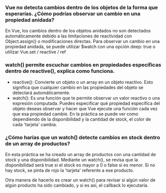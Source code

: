 ### Vue no detecta cambios dentro de los objetos de la forma que esperarías. ¿Cómo podrías observar un cambio en una propiedad anidada?
En Vue, los cambios dentro de los objetos anidados no son detectados automáticamente debido a las limitaciones de reactividad con Object.assign() o modificaciones directas. Para observar un cambio en una propiedad anidada, se puede utilizar $watch con una opción deep: true o utilizar Vue.set / reactive / ref


### watch() permite escuchar cambios en propiedades específicas dentro de reactive(), explica como funciona.
- reactive(): Convierte un objeto o un array en un objeto reactivo. Esto significa que cualquier cambio en las propiedades del objeto se detectará automáticamente.
- watch(): Es una función que te permite observar un valor reactivo o una expresión computada. Puedes especificar qué propiedad específica del objeto deseas observar y hacer que Vue ejecute una función cada vez que esa propiedad cambie. En la práctica se puede ver como dependiendo de la disponibilidad y la cantidad de stock, el color de cada 'tarjeta' cambia.


### ¿Cómo harías que un watch() detecte cambios en stock dentro de un array de productos?
En esta práctica se ha creado un array de productos con una cantidad de stock y una disponibilidad. Mediante un watch(), se revisa que la disponibilidad será true si el stock es mayor a 0 o false si es menor. Si no hay stock, se pinta de rojo la 'tarjeta' referente a ese producto.

Otra manera de hacerlo es crear un watch() para revisar si algún valor de algún producto ha sido cambiado, y si es así, el callback lo ejecutaría. 
